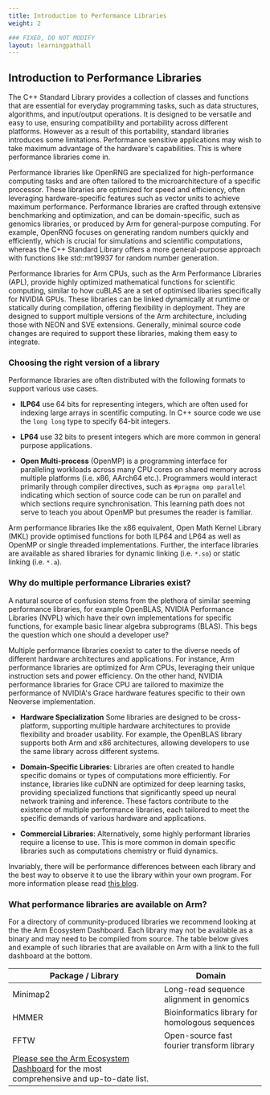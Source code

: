 ```yaml
---
title: Introduction to Performance Libraries
weight: 2

### FIXED, DO NOT MODIFY
layout: learningpathall
---
```


## Introduction to Performance Libraries

The C++ Standard Library provides a collection of classes and functions that are essential for everyday programming tasks, such as data structures, algorithms, and input/output operations. It is designed to be versatile and easy to use, ensuring compatibility and portability across different platforms. However as a result of this portability, standard libraries introduces some limitations. Performance sensitive applications may wish to take maximum advantage of the hardware's capabilities. This is where performance libraries come in. 

Performance libraries like OpenRNG are specialized for high-performance computing tasks and are often tailored to the microarchitecture of a specific processor. These libraries are optimized for speed and efficiency, often leveraging hardware-specific features such as vector units to achieve maximum performance. Performance libraries are crafted through extensive benchmarking and optimization, and can be domain-specific, such as genomics libraries, or produced by Arm for general-purpose computing. For example, OpenRNG focuses on generating random numbers quickly and efficiently, which is crucial for simulations and scientific computations, whereas the C++ Standard Library offers a more general-purpose approach with functions like std::mt19937 for random number generation.

Performance libraries for Arm CPUs, such as the Arm Performance Libraries (APL), provide highly optimized mathematical functions for scientific computing, similar to how cuBLAS are a set of optimised libaries specifically for NVIDIA GPUs. These libraries can be linked dynamically at runtime or statically during compilation, offering flexibility in deployment. They are designed to support multiple versions of the Arm architecture, including those with NEON and SVE extensions.  Generally, minimal source code changes are required to support these libraries, making them easy to integrate.

### Choosing the right version of a library

Performance libraries are often distributed with the following formats to support various use cases. 

- **ILP64** use 64 bits for representing integers, which are often used for indexing large arrays in scentific computing. In C++ source code we use the `long long` type to specify 64-bit integers. 

- **LP64** use 32 bits to present integers which are more common in general purpose applications. 

- **Open Multi-process** (OpenMP) is a programming interface for paralleling workloads across many CPU cores on shared memory across multiple platforms (i.e. x86, AArch64 etc.). Programmers would interact primarily through compiler directives, such as `#pragma omp parallel` indicating which section of source code can be run on parallel and which sections require synchronisation. This learning path does not serve to teach you about OpenMP but presumes the reader is familiar. 

Arm performance libraries like the x86 equivalent, Open Math Kernel Library (MKL) provide optimised functions for both ILP64 and LP64 as well as OpenMP or single threaded implementations. Further, the interface libraries are available as shared libraries for dynamic linking (i.e. `*.so`) or static linking (i.e. `*.a`).

### Why do multiple performance Libraries exist?

A natural source of confusion stems from the plethora of similar seeming performance libraries, for example OpenBLAS, NVIDIA Performance Libraries (NVPL) which have their own implementations for specific functions, for example basic linear algebra subprograms (BLAS). This begs the question which one should a developer use?

Multiple performance libraries coexist to cater to the diverse needs of different hardware architectures and applications. For instance, Arm performance libraries are optimized for Arm CPUs, leveraging their unique instruction sets and power efficiency. On the other hand, NVIDIA performance libraries for Grace CPU are tailored to maximize the performance of NVIDIA's Grace hardware features specific to their own Neoverse implementation. 

- **Hardware Specialization**  Some libraries are designed to be cross-platform, supporting multiple hardware architectures to provide flexibility and broader usability. For example, the OpenBLAS library supports both Arm and x86 architectures, allowing developers to use the same library across different systems. 

- **Domain-Specific Libraries**: Libraries are often created to handle specific domains or types of computations more efficiently. For instance, libraries like cuDNN are optimized for deep learning tasks, providing specialized functions that significantly speed up neural network training and inference.
These factors contribute to the existence of multiple performance libraries, each tailored to meet the specific demands of various hardware and applications.

- **Commercial Libraries**: Alternatively, some highly performant libraries require a license to use. This is more common in domain specific libraries such as computations chemistry or fluid dynamics. 



Invariably, there will be performance differences between each library and the best way to observe it to use the library within your own program. For more information please read [this blog](https://community.arm.com/arm-community-blogs/b/servers-and-cloud-computing-blog/posts/arm-performance-libraries-24-10).

### What performance libraries are available on Arm?

For a directory of community-produced libraries we recommend looking at the the Arm Ecosystem Dashboard. Each library may not be available as a binary and may need to be compiled from source. The table below gives and example of such libraries that are available on Arm with a link to the full dashboard at the bottom.


| Package / Library    | Domain |
| -------- | ------- |
| Minimap2  | Long-read sequence alignment in genomics    |
| HMMER |Bioinformatics library for homologous sequences     |
| FFTW    | Open-source fast fourier transform library    |
|[Please see the Arm Ecosystem Dashboard](https://www.arm.com/developer-hub/ecosystem-dashboard) for the most comprehensive and up-to-date list.||
